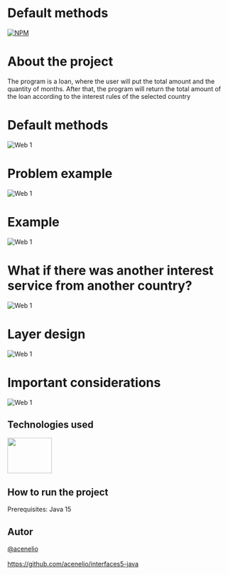 # Default methods
[![NPM](https://img.shields.io/npm/l/react)](https://github.com/phmeyreles/Default-methods/blob/master/LICENSE) 

# About the project

The program is a loan, where the user will put the total amount and the quantity of months. After that, the program will return the total amount of the loan according to the interest rules of the selected country

#

# Default methods

![Web 1](https://github.com/phmeyreles/Default-methods/blob/master/images/DefaultMethods.PNG)

# Problem example

![Web 1](https://github.com/phmeyreles/Default-methods/blob/master/images/ProblemExample.PNG)

# Example 

![Web 1](https://github.com/phmeyreles/Default-methods/blob/master/images/Example1.PNG)

# What if there was another interest service from another country?

![Web 1](https://github.com/phmeyreles/Default-methods/blob/master/images/Example2.PNG)

# Layer design

![Web 1](https://github.com/phmeyreles/Default-methods/blob/master/images/layerDesign.PNG)

# Important considerations

![Web 1](https://github.com/phmeyreles/Default-methods/blob/master/images/ImportantConsiderations.PNG)

## Technologies used

<a href="https://github.com/phmeyreles" target="_blank">
<img align="center" height="80" width="100" src='https://cdn.jsdelivr.net/gh/devicons/devicon/icons/java/java-original-wordmark.svg'>
</a> 
 
## How to run the project

Prerequisites: Java 15

## Autor
<a href="https://github.com/acenelio" target="_blank">
@acenelio
</a>
<br>
<br>
<a href="https://github.com/acenelio/interfaces5-java" target="_blank">
https://github.com/acenelio/interfaces5-java
</a>
